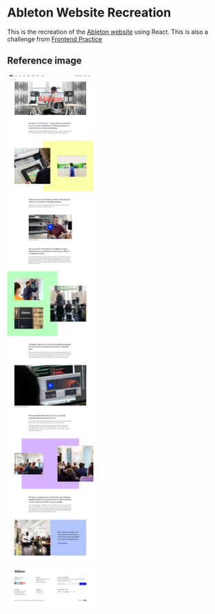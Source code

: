 # Ableton Website Recreation

This is the recreation of the [Ableton website](https://www.ableton.com/en/about/) using React. This is also a challenge from [Frontend Practice](https://www.frontendpractice.com/)

## Reference image

<img width="200" src="./public/C1-Ableton.webp">
